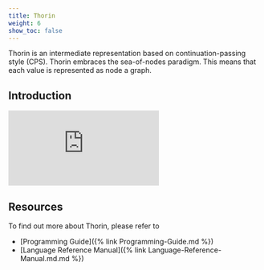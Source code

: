 ```yaml
---
title: Thorin
weight: 6
show_toc: false
---
```


Thorin is an intermediate representation based on continuation-passing style (CPS).
Thorin embraces the sea-of-nodes paradigm.
This means that each value is represented as node a graph.

## Introduction

<div class="article__video article__video--16by9">
<iframe src="https://www.youtube.com/embed/ms3u6b7eiEw" frameborder="0" allowfullscreen></iframe>
</div>

## Resources

To find out more about Thorin, please refer to
- [Programming Guide]({% link Programming-Guide.md %})
- [Language Reference Manual]({% link Language-Reference-Manual.md.md %})
